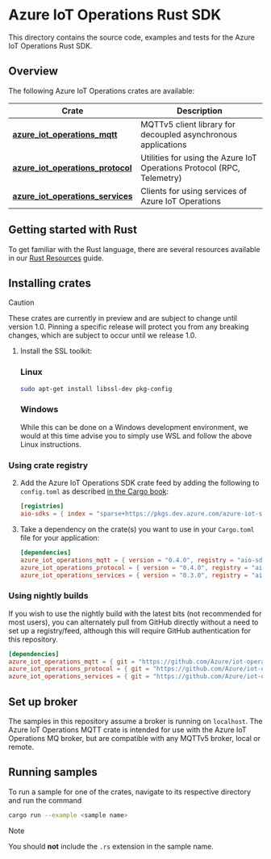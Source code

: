 # Azure IoT Operations Rust SDK

This directory contains the source code, examples and tests for the Azure IoT Operations Rust SDK.

## Overview

The following Azure IoT Operations crates are available:

| Crate | Description |
| - | -|
| [**azure_iot_operations_mqtt**](azure_iot_operations_mqtt) | MQTTv5 client library for decoupled asynchronous applications |
| [**azure_iot_operations_protocol**](azure_iot_operations_protocol) | Utilities for using the Azure IoT Operations Protocol (RPC, Telemetry) |
| [**azure_iot_operations_services**](azure_iot_operations_services) | Clients for using services of Azure IoT Operations |

## Getting started with Rust

To get familiar with the Rust language, there are several resources available in our [Rust Resources](/doc/dev/rust_resources.md) guide.

## Installing crates

> [!CAUTION]
> These crates are currently in preview and are subject to change until version 1.0.
> Pinning a specific release will protect you from any breaking changes, which are subject to occur until we release 1.0.

1. Install the SSL toolkit:

    ### Linux

    ```bash
    sudo apt-get install libssl-dev pkg-config
    ```

    ### Windows

    While this can be done on a Windows development environment, we would at this time advise you to simply use WSL and follow the above Linux instructions.


### Using crate registry
2. Add the Azure IoT Operations SDK crate feed by adding the following to `config.toml` as described [in the Cargo book](https://doc.rust-lang.org/cargo/reference/config.html):

    ```toml
    [registries]
    aio-sdks = { index = "sparse+https://pkgs.dev.azure.com/azure-iot-sdks/iot-operations/_packaging/preview/Cargo/index/" }
    ```

3. Take a dependency on the crate(s) you want to use in your `Cargo.toml` file for your application:

    ```toml
    [dependencies]
    azure_iot_operations_mqtt = { version = "0.4.0", registry = "aio-sdks" }
    azure_iot_operations_protocol = { version = "0.4.0", registry = "aio-sdks" }
    azure_iot_operations_services = { version = "0.3.0", registry = "aio-sdks" }
    ```

### Using nightly builds
If you wish to use the nightly build with the latest bits (not recommended for most users), you can alternately pull from GitHub directly without a need to set up a registry/feed, although this will require GitHub authentication for this repository.

```toml
[dependencies]
azure_iot_operations_mqtt = { git = "https://github.com/Azure/iot-operations-sdks.git", rev = "<commit SHA here>"}
azure_iot_operations_protocol = { git = "https://github.com/Azure/iot-operations-sdks.git", rev = "<commit SHA here>" }
azure_iot_operations_services = { git = "https://github.com/Azure/iot-operations-sdks.git", rev = "<commit SHA here>" }
```

## Set up broker

The samples in this repository assume a broker is running on `localhost`.
The Azure IoT Operations MQTT crate is intended for use with the Azure IoT Operations MQ broker, but are compatible with any MQTTv5 broker, local or remote.

## Running samples

To run a sample for one of the crates, navigate to its respective directory and run the command

```bash
cargo run --example <sample name>
```

> [!NOTE]
> You should **not** include the `.rs` extension in the sample name.
